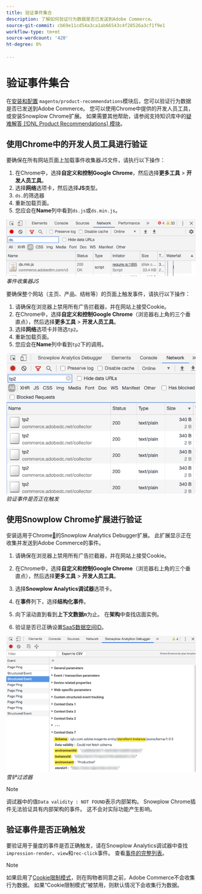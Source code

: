 ```yaml
---
title: 验证事件集合
description: 了解如何验证行为数据是否已发送到Adobe Commerce。
source-git-commit: cb69e11cd54a3ca1ab66543c4f28526a3cf1f9e1
workflow-type: tm+mt
source-wordcount: '420'
ht-degree: 0%

---
```


# 验证事件集合

在[安装和配置](install-configure.md) `magento/product-recommendations`模块后，您可以验证行为数据是否已发送到Adobe Commerce。 您可以使用Chrome中提供的开发人员工具，或安装Snowplow Chrome扩展。 如果需要其他帮助，请参阅支持知识库中的[疑难解答 [!DNL Product Recommendations] 模块](https://experienceleague.adobe.com/docs/commerce-knowledge-base/kb/troubleshooting/miscellaneous/troubleshoot-product-recommendations-module-in-magento-commerce.html?lang=zh-Hans)。

## 使用Chrome中的开发人员工具进行验证

要确保在所有网站页面上加载事件收集器JS文件，请执行以下操作：

1. 在Chrome中，选择&#x200B;**自定义和控制Google Chrome**，然后选择&#x200B;**更多工具** > **开发人员工具**。
1. 选择&#x200B;**网络**&#x200B;选项卡，然后选择&#x200B;**JS**&#x200B;类型。
1. `ds.`的筛选器
1. 重新加载页面。
1. 您应会在&#x200B;**Name**&#x200B;列中看到`ds.js`或`ds.min.js`。

![事件收集器JS](assets/filter-ds.png)
_事件收集器JS_

要确保整个网站（主页、产品、结帐等）的页面上触发事件，请执行以下操作：

1. 请确保在浏览器上禁用所有广告拦截器，并在网站上接受Cookie。
1. 在Chrome中，选择&#x200B;**自定义和控制Google Chrome**（浏览器右上角的三个垂直点），然后选择&#x200B;**更多工具** > **开发人员工具**。
1. 选择&#x200B;**网络**&#x200B;选项卡并筛选`tp2`。
1. 重新加载页面。
1. 您应会在&#x200B;**Name**&#x200B;列中看到`tp2`下的调用。

![正在触发事件](assets/filter-tp2.png)
_验证事件是否正在触发_

## 使用Snowplow Chrome扩展进行验证

安装适用于Chrome[&#128279;](https://chrome.google.com/webstore/detail/snowplow-analytics-debugg/jbnlcgeengmijcghameodeaenefieedm)的Snowplow Analytics Debugger扩展。 此扩展显示正在收集并发送到Adobe Commerce的事件。

1. 请确保在浏览器上禁用所有广告拦截器，并在网站上接受Cookie。

1. 在Chrome中，选择&#x200B;**自定义和控制Google Chrome**（浏览器右上角的三个垂直点），然后选择&#x200B;**更多工具** > **开发人员工具**。

1. 选择&#x200B;**Snowplow Analytics调试器**&#x200B;选项卡。

1. 在&#x200B;**事件**&#x200B;列下，选择&#x200B;**结构化事件**。

1. 向下滚动直到看到&#x200B;**上下文数据&#x200B;_n_**&#x200B;为止。 在&#x200B;**架构**&#x200B;中查找店面实例。

1. 验证是否已正确设置[SaaS数据空间ID](https://experienceleague.adobe.com/docs/commerce-admin/config/services/saas.html?lang=zh-Hans)。

![雪铲过滤器](assets/snowplow-filter.png)
_雪铲过滤器_

>[!NOTE]
>
> 调试器中的值`Data validity : NOT FOUND`表示内部架构。 Snowplow Chrome插件无法验证具有内部架构的事件。 这不会对实际功能产生影响。

## 验证事件是否正确触发

要验证用于量度的事件是否正确触发，请在Snowplow Analytics调试器中查找`impression-render`、`view`和`rec-click`事件。 查看[事件的完整列表](https://experienceleague.adobe.com/docs/commerce/product-recommendations/developer/events.html?lang=zh-Hans)。

>[!NOTE]
>
> 如果启用了[Cookie限制模式](https://experienceleague.adobe.com/docs/commerce-admin/start/compliance/privacy/compliance-cookie-law.html?lang=zh-Hans)，则在购物者同意之前，Adobe Commerce不会收集行为数据。 如果“Cookie限制模式”被禁用，则默认情况下会收集行为数据。
